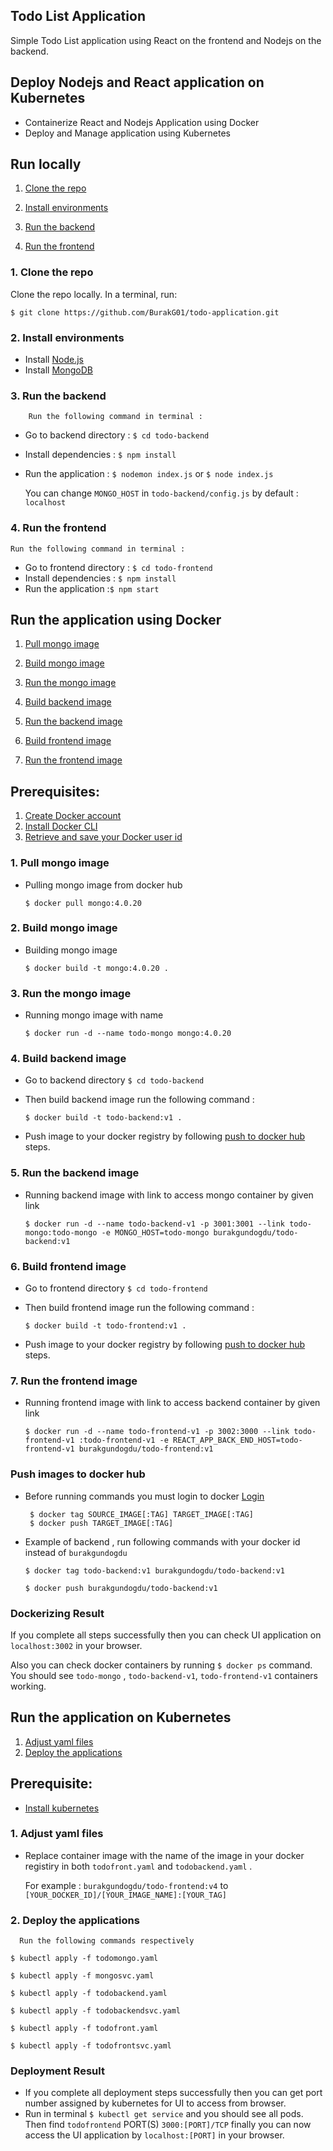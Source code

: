 ## Todo List Application

Simple Todo List application using React on the frontend and Nodejs on the backend.

## Deploy Nodejs and React application on Kubernetes

- Containerize React and Nodejs Application using Docker
- Deploy and Manage application using Kubernetes

## Run locally

1. [Clone the repo](#1-clone-the-repo)

2. [Install environments ](#2-install-environments)

3. [Run the backend](#3-run-the-backend)

4. [Run the frontend](#4-run-the-frontend)

### 1. Clone the repo

Clone the repo locally. In a terminal, run:

`$ git clone https://github.com/BurakG01/todo-application.git`

### 2. Install environments

- Install [Node.js](http://dev.nodeca.com)
- Install [MongoDB](https://www.mongodb.com/try/download/community)

### 3. Run the backend

        Run the following command in terminal :

- Go to backend directory : `$ cd todo-backend`
- Install dependencies : `$ npm install`
- Run the application : `$ nodemon index.js` or `$ node index.js`

  You can change `MONGO_HOST` in `todo-backend/config.js` by default : `localhost`

### 4. Run the frontend

    Run the following command in terminal :

- Go to frontend directory : `$ cd todo-frontend`
- Install dependencies : `$ npm install`
- Run the application :`$ npm start`

## Run the application using Docker

1. [Pull mongo image](#1-pull-mongo-image)

2. [Build mongo image ](#2-build-mongo-image)

3. [Run the mongo image](#3-run-the-mongo-image)

4. [Build backend image ](#2-build-backend-image)

5. [Run the backend image](#3-run-the-backend-image)

6. [Build frontend image ](#2-build-frontend-image)

7. [Run the frontend image](#3-run-the-frontend-image)

## Prerequisites:

1. [Create Docker account](https://hub.docker.com/)
2. [Install Docker CLI](https://docs.docker.com/get-docker/)
3. [Retrieve and save your Docker user id](https://hub.docker.com/)

### 1. Pull mongo image

- Pulling mongo image from docker hub

  `$ docker pull mongo:4.0.20`

### 2. Build mongo image

- Building mongo image

  `$ docker build -t mongo:4.0.20 .`

### 3. Run the mongo image

- Running mongo image with name

  `$ docker run -d --name todo-mongo mongo:4.0.20`

### 4. Build backend image

- Go to backend directory `$ cd todo-backend`
- Then build backend image run the following command :

  `$ docker build -t todo-backend:v1 .`

- Push image to your docker registry by following [push to docker hub](#push-images-to-docker-hub) steps.

### 5. Run the backend image

- Running backend image with link to access mongo container by given link

  `$ docker run -d --name todo-backend-v1 -p 3001:3001 --link todo-mongo:todo-mongo -e MONGO_HOST=todo-mongo burakgundogdu/todo-backend:v1`

### 6. Build frontend image

- Go to frontend directory `$ cd todo-frontend`
- Then build frontend image run the following command :

  `$ docker build -t todo-frontend:v1 .`

- Push image to your docker registry by following [push to docker hub](#push-images-to-docker-hub) steps.

### 7. Run the frontend image

- Running frontend image with link to access backend container by given link

  `$ docker run -d --name todo-frontend-v1 -p 3002:3000 --link todo-frontend-v1 :todo-frontend-v1 -e REACT_APP_BACK_END_HOST=todo-frontend-v1 burakgundogdu/todo-frontend:v1`

### Push images to docker hub

- Before running commands you must login to docker [Login](https://docs.docker.com/engine/reference/commandline/login/)

       $ docker tag SOURCE_IMAGE[:TAG] TARGET_IMAGE[:TAG]
       $ docker push TARGET_IMAGE[:TAG]

- Example of backend , run following commands with your docker id instead of `burakgundogdu`

  `$ docker tag todo-backend:v1 burakgundogdu/todo-backend:v1`

  `$ docker push burakgundogdu/todo-backend:v1`

### Dockerizing Result

If you complete all steps successfully then you can check UI application on `localhost:3002` in your browser.

Also you can check docker containers by running `$ docker ps` command. You should see `todo-mongo` , `todo-backend-v1`, `todo-frontend-v1` containers working.

## Run the application on Kubernetes

1. [Adjust yaml files](#1-adjust-yaml-files)
2. [Deploy the applications](#2-deploy-the-applicatons)

## Prerequisite:

- [Install kubernetes](https://kubernetes.io/docs/tasks/tools/install-kubectl)

### 1. Adjust yaml files

- Replace container image with the name of the image in your docker registiry in both `todofront.yaml` and `todobackend.yaml` .

  For example : `burakgundogdu/todo-frontend:v4` to `[YOUR_DOCKER_ID]/[YOUR_IMAGE_NAME]:[YOUR_TAG]`

### 2. Deploy the applications

      Run the following commands respectively

`$ kubectl apply -f todomongo.yaml`

`$ kubectl apply -f mongosvc.yaml`

`$ kubectl apply -f todobackend.yaml`

`$ kubectl apply -f todobackendsvc.yaml`

`$ kubectl apply -f todofront.yaml`

`$ kubectl apply -f todofrontsvc.yaml`

### Deployment Result

- If you complete all deployment steps successfully then you can get port number assigned by kubernetes for UI to access from browser.
- Run in terminal `$ kubectl get service` and you should see all pods. Then find `todofrontend` PORT(S) `3000:[PORT]/TCP` finally you can now access the UI application by `localhost:[PORT]` in your browser.
